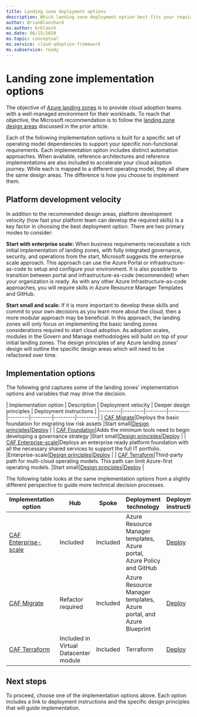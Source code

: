 ```yaml
---
title: Landing zone deployment options
description: Which landing zone deployment option best fits your requirements
author: BrianBlanchard
ms.author: brblanch
ms.date: 06/15/2020
ms.topic: conceptual
ms.service: cloud-adoption-framework
ms.subservice: ready
---
```


# Landing zone implementation options

The objective of [Azure landing zones](./index.md) is to provide cloud adoption teams with a well-managed environment for their workloads. To reach that objective, the Microsoft recommendation is to follow the [landing zone design areas](./design-areas.md) discussed in the prior article.

Each of the following implementation options is built for a specific set of operating model dependencies to support your specific non-functional requirements. Each implementation option includes distinct automation approaches. When available, reference architectures and reference implementations are also included to accelerate your cloud adoption journey. While each is mapped to a different operating model, they all share the same design areas. The difference is how you choose to implement them.

## Platform development velocity

In addition to the recommended design areas, platform development velocity (how fast your platform team can develop the required skills) is a key factor in choosing the best deployment option. There are two primary modes to consider:

**Start with enterprise scale:** When business requirements necessitate a rich initial implementation of landing zones, with fully integrated governance, security, and operations from the start, Microsoft suggests the enterprise scale approach. This approach can use the Azure Portal or infrastructure-as-code to setup and configure your environment. It is also possible to transition between portal and infrastructure-as-code (recommended) when your organization is ready. As with any other Azure Infrastructure-as-code approaches, you will require skills in Azure Resource Manager Templates and GitHub.

**Start small and scale:** If it is more important to develop these skills and commit to your own decisions as you learn more about the cloud, then a more modular approach may be beneficial. In this approach, the landing zones will only focus on implementing the basic landing zones considerations required to start cloud adoption. As adoption scales, modules in the Govern and Manage methodologies will build on top of your initial landing zones. The design principles of any Azure landing zones' design will outline the specific design areas which will need to be refactored over time.

## Implementation options

The following grid captures some of the landing zones' implementation options and variables that may drive the decision.

| Implementation option | Description | Deployment velocity | Deeper design principles | Deployment instructions |
|---------|---------|---------|---------|---------|---------|---------|---------|
| [CAF Migrate](./migrate-landing-zone.md)|Deploys the basic foundation for migrating low risk assets |Start small|[Design principles](./migrate-landing-zone.md#design-principles)|[Deploy](./migrate-landing-zone.md) |
| [CAF Foundation](./foundation-blueprint.md)|Adds the minimum tools need to begin developing a governance strategy |Start small|[Design principles](./foundation-blueprint.md#design-principles)|[Deploy](./foundation-blueprint.md) |
| [CAF Enterprise-scale](./enterprise-scale.md)|Deploys an enterprise ready platform foundation with all the necessary shared services to support the full IT portfolio. |Enterprise-scale|[Design principles](../enterprise-scale/design-principles.md)|[Deploy](../enterprise-scale/implementation-guidelines.md) |
| [CAF Terraform](./terraform-landing-zone.md)|Third-party path for multi-cloud operating models. This path can limit Azure-first operating models. |Start small|[Design principles](terraform-landing-zone.md#design-decisions)|[Deploy](terraform-landing-zone.md#customize-and-deploy-your-first-landing-zone) |

The following table looks at the same implementation options from a slightly different perspective to guide more technical decision processes.

| Implementation option | Hub | Spoke | Deployment technology | Deployment instructions |
|---|---|---|---|---|
| [CAF Enterprise-scale](./enterprise-scale.md) | Included                              | Included | Azure Resource Manager templates, Azure portal, Azure Policy and GitHub | [Deploy](../enterprise-scale/implementation-guidelines.md) |
| [CAF Migrate](./migrate-landing-zone.md)      | Refactor required                     | Included | Azure Resource Manager templates, Azure portal, and Azure Blueprint | [Deploy](./migrate-landing-zone.md) |
| [CAF Terraform](./terraform-landing-zone.md)  | Included in Virtual Datacenter module | Included | Terraform | [Deploy](terraform-landing-zone.md#customize-and-deploy-your-first-landing-zone) |

## Next steps

To proceed, choose one of the implementation options above. Each option includes a link to deployment instructions and the specific design principles that will guide implementation.
